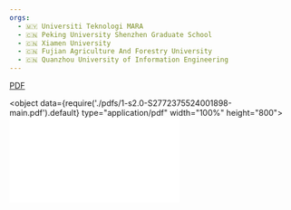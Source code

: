 ```yaml
---
orgs:
  - 🇲🇾 Universiti Teknologi MARA
  - 🇨🇳 Peking University Shenzhen Graduate School
  - 🇨🇳 Xiamen University
  - 🇨🇳 Fujian Agriculture And Forestry University
  - 🇨🇳 Quanzhou University of Information Engineering
---
```


[PDF](pdfs/1-s2.0-S2772375524001898-main.pdf)

<object data={require('./pdfs/1-s2.0-S2772375524001898-main.pdf').default} type="application/pdf" width="100%" height="800"></object>
![](pdfs/1-s2.0-S2772375524001898-main.pdf)